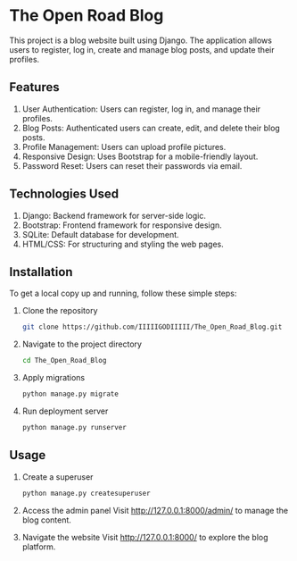 # The Open Road Blog
This project is a blog website built using Django. The application allows users to register, log in, create and manage blog posts, and update their profiles.

## Features
1. User Authentication: Users can register, log in, and manage their profiles.
2. Blog Posts: Authenticated users can create, edit, and delete their blog posts.
3. Profile Management: Users can upload profile pictures.
4. Responsive Design: Uses Bootstrap for a mobile-friendly layout.
5. Password Reset: Users can reset their passwords via email.

## Technologies Used
1. Django: Backend framework for server-side logic.
2. Bootstrap: Frontend framework for responsive design.
3. SQLite: Default database for development.
4. HTML/CSS: For structuring and styling the web pages.

## Installation
To get a local copy up and running, follow these simple steps:

1. Clone the repository

   ```bash
   git clone https://github.com/IIIIIGODIIIII/The_Open_Road_Blog.git

2. Navigate to the project directory

   ```bash
   cd The_Open_Road_Blog

3. Apply migrations

   ```bash
   python manage.py migrate

4. Run deployment server

   ```bash
   python manage.py runserver

## Usage
1. Create a superuser
   ```bash
   python manage.py createsuperuser
   
2. Access the admin panel
   Visit http://127.0.0.1:8000/admin/ to manage the blog content.

3. Navigate the website
   Visit http://127.0.0.1:8000/ to explore the blog platform.
   
